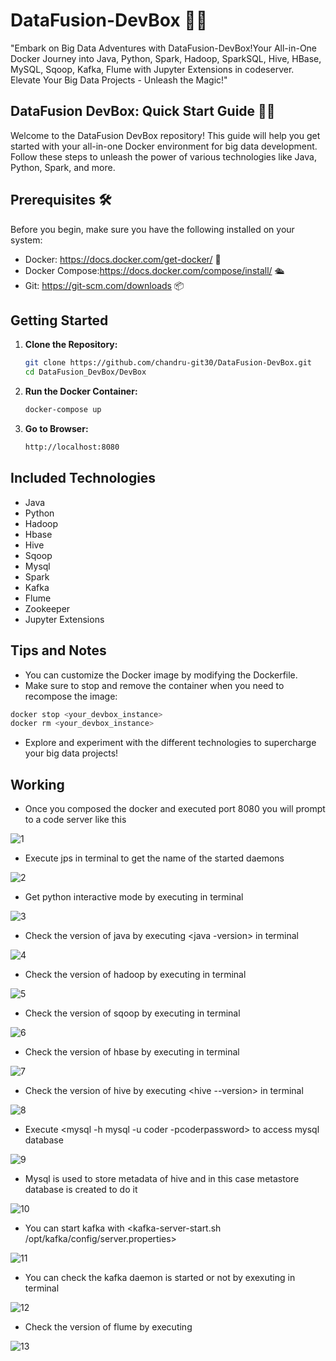 # DataFusion-DevBox 🚀✨
"Embark on Big Data Adventures with DataFusion-DevBox!Your All-in-One Docker Journey into Java, Python, Spark, Hadoop,  SparkSQL, Hive, HBase, MySQL, Sqoop, Kafka, Flume with Jupyter Extensions in codeserver. Elevate Your Big Data Projects - Unleash the Magic!"

## DataFusion DevBox: Quick Start Guide 🚀🎉
Welcome to the DataFusion DevBox repository! This guide will help you get started with your all-in-one Docker environment for big data development. Follow these steps to unleash the power of various technologies like Java, Python, Spark, and more.

## Prerequisites 🛠️
Before you begin, make sure you have the following installed on your system:

- Docker: https://docs.docker.com/get-docker/ 🐳
- Docker Compose:https://docs.docker.com/compose/install/ 🛳️
- Git: https://git-scm.com/downloads 📦

## Getting Started

1. **Clone the Repository:**
   ```bash
   git clone https://github.com/chandru-git30/DataFusion-DevBox.git
   cd DataFusion_DevBox/DevBox
   ```
2. **Run the Docker Container:**
   ```bash
   docker-compose up
   ```
3. **Go to Browser:**
   ```bash
   http://localhost:8080
   ```
## Included Technologies
- Java
- Python
- Hadoop
- Hbase
- Hive
- Sqoop
- Mysql
- Spark
- Kafka
- Flume
- Zookeeper
- Jupyter Extensions

## Tips and Notes
- You can customize the Docker image by modifying the Dockerfile.
- Make sure to stop and remove the container when you need to recompose the image:
```bash
docker stop <your_devbox_instance>
docker rm <your_devbox_instance>
```
- Explore and experiment with the different technologies to supercharge your big data projects!

## Working
- Once you composed the docker and executed port 8080 you will prompt to a code server like this

![1](https://github.com/chandru-git30/DataFusion-DevBox/assets/82560086/f467caf1-a596-4e9d-a032-59f177d0ecb2)

- Execute jps in terminal to get the name of the started daemons

![2](https://github.com/chandru-git30/DataFusion-DevBox/assets/82560086/56d858e0-1a8a-4ece-9e3b-fcd2a80ec095)
 
- Get python interactive mode by executing <python> in terminal

![3](https://github.com/chandru-git30/DataFusion-DevBox/assets/82560086/e3c61e38-a81c-40d3-9cfa-43f840e4f1ef)

- Check the version of java by executing <java -version> in terminal
  
![4](https://github.com/chandru-git30/DataFusion-DevBox/assets/82560086/593cb7c8-d4ef-4638-bcf6-1176c24d3d8e)

- Check the version of hadoop by executing <hadoop version> in terminal

![5](https://github.com/chandru-git30/DataFusion-DevBox/assets/82560086/b70265a5-459e-46a9-9d44-95982ab7484b)

- Check the version of sqoop by executing <sqoop version> in terminal

![6](https://github.com/chandru-git30/DataFusion-DevBox/assets/82560086/fd254c2c-3a83-4e15-a2cf-1d6565ceaf13)

- Check the version of hbase by executing <hbasae version> in terminal

![7](https://github.com/chandru-git30/DataFusion-DevBox/assets/82560086/2a47a7f3-c67a-468b-994a-d1bb2ca2f428)

- Check the version of hive by executing <hive --version> in terminal

![8](https://github.com/chandru-git30/DataFusion-DevBox/assets/82560086/97fe2081-bab4-4742-bdb7-2e8c8a226a16)

- Execute <mysql -h mysql -u coder -pcoderpassword> to access mysql database

![9](https://github.com/chandru-git30/DataFusion-DevBox/assets/82560086/4354a24d-322f-4a31-af11-21fb107dc31a)

- Mysql is used to store metadata of hive and in this case metastore database is created to do it
  
![10](https://github.com/chandru-git30/DataFusion-DevBox/assets/82560086/01e7e1b3-ddbb-41eb-b620-3c0a32ebf22d)

- You can start kafka with <kafka-server-start.sh /opt/kafka/config/server.properties>

![11](https://github.com/chandru-git30/DataFusion-DevBox/assets/82560086/e939b416-d221-439e-b546-ffb1419ce8ed)

- You can check the kafka daemon is started or not by exexuting <jps> in terminal

![12](https://github.com/chandru-git30/DataFusion-DevBox/assets/82560086/b3214b95-f12b-4db9-9606-fcf0c693d08e)

- Check the version of flume by executing <flume-ng version>

![13](https://github.com/chandru-git30/DataFusion-DevBox/assets/82560086/787c753b-a353-4d5a-bd88-f2f8c6d985da)

